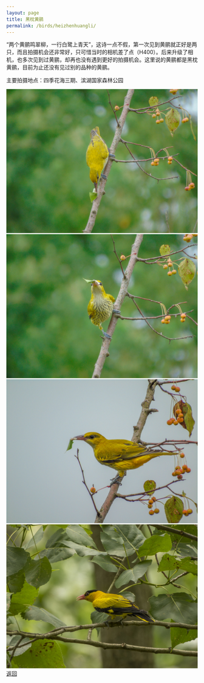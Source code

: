 ```yaml
---
layout: page
title: 黑枕黄鹂
permalink: /birds/heizhenhuangli/
---
```

“两个黄鹂鸣翠柳，一行白鹭上青天”，这诗一点不假，第一次见到黄鹂就正好是两只，而且拍摄机会还非常好，只可惜当时的相机差了点（H400）。后来升级了相机，也多次见到过黄鹂，却再也没有遇到更好的拍摄机会。这里说的黄鹂都是黑枕黄鹂，目前为止还没有见过别的品种的黄鹂。

主要拍摄地点：四季花海三期、滨湖国家森林公园

![](../picture/黑枕黄鹂/DSC06210.jpg)
![](../picture/黑枕黄鹂/DSC06211.jpg)
![](../picture/黑枕黄鹂/DSC06215.jpg)
![](../picture/黑枕黄鹂/DSCN2532-NRW_DxO_DeepPRIME.jpg)
[返回](../../)
